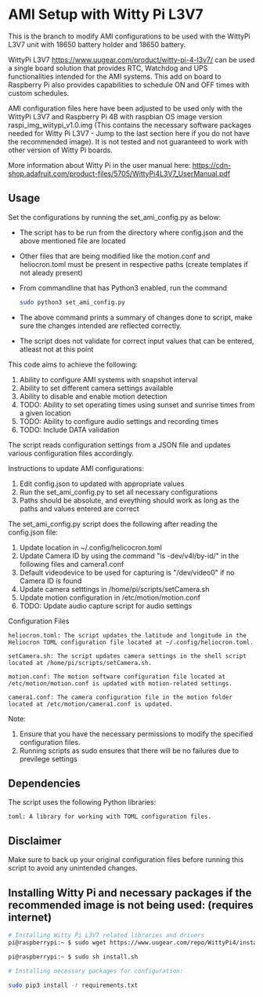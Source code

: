 # AMI Setup with Witty Pi L3V7 
This is the branch to modify AMI configurations to be used with the WittyPi L3V7 unit with 18650 battery holder and 18650 battery. 

WittyPi L3V7 https://www.uugear.com/product/witty-pi-4-l3v7/ can be used a single board solution that provides RTC, Watchdog and UPS functionalities intended for the AMI systems. This add on board to Raspberry Pi also provides capabilities to  schedule ON and OFF times with custom schedules.

AMI configuration files here have been adjusted to be used only with the WittyPi L3V7 and Raspberry Pi 4B with raspbian OS image version raspi_img_wiitypi_v1.0.img (This contains the necessary software packages needed for Witty Pi L3V7 - Jump to the last section here if you do not have the recommended image). It is not tested and not guaranteed to work with other version of Witty Pi boards.

More information about Witty Pi in the user manual here: https://cdn-shop.adafruit.com/product-files/5705/WittyPi4L3V7_UserManual.pdf 

## Usage  
Set the configurations by running the set_ami_config.py as below:

* The script has to be run from the directory where config.json and the above mentioned file are located
* Other files that are being modified like the motion.conf and heliocron.toml must be present in respective paths (create templates if not aleady present)
* From commandline that has Python3 enabled, run the command

   ```bash
   sudo python3 set_ami_config.py

* The above command prints a summary of changes done to script, make sure the changes intended are reflected correctly. 
* The script does not validate for correct input values that can be entered, atleast not at this point 

This code aims to achieve the following:
1. Ability to configure AMI systems with snapshot interval
2. Ability to set different camera settings available 
3. Ability to disable and enable motion detection 
4. TODO: Ability to set operating times using sunset and sunrise times from a given location 
5. TODO: Ability to configure audio settings and recording times 
6. TODO: Include DATA validation 

The script reads configuration settings from a JSON file and updates various configuration files accordingly.

Instructions to update AMI configurations:
1. Edit config.json to updated with appropriate values
2. Run the set_ami_config.py to set all necessary configurations 
3. Paths should be absolute, and eveything should work as long as the paths and values entered are correct

The set_ami_config.py script does the following after reading the config.json file:
1. Update location in ~/.config/helicocron.toml
2. Update Camera ID by using the command "ls -dev/v4l/by-id/" in the following files and camera1.conf
3. Default videodevice to be used for capturing is "/dev/video0" if no Camera ID is found
4. Update camera setttings in /home/pi/scripts/setCamera.sh 
5. Update motion configuration in /etc/motion/motion.conf
6. TODO: Update audio capture script for audio settings

Configuration Files

    heliocron.toml: The script updates the latitude and longitude in the Heliocron TOML configuration file located at ~/.config/heliocron.toml.

    setCamera.sh: The script updates camera settings in the shell script located at /home/pi/scripts/setCamera.sh.

    motion.conf: The motion software configuration file located at /etc/motion/motion.conf is updated with motion-related settings.

    camera1.conf: The camera configuration file in the motion folder located at /etc/motion/camera1.conf is updated.

Note: 
1. Ensure that you have the necessary permissions to modify the specified configuration files.
2. Running scripts as sudo ensures that there will be no failures due to previlege settings 

## Dependencies

The script uses the following Python libraries:

    toml: A library for working with TOML configuration files.

## Disclaimer

Make sure to back up your original configuration files before running this script to avoid any unintended changes.


## Installing Witty Pi and necessary packages if the recommended image is not being used: (requires internet)
   
   ```bash
   # Installing Witty Pi L3V7 related libraries and drivers
   pi@raspberrypi:~ $ sudo wget https://www.uugear.com/repo/WittyPi4/install.sh

   pi@raspberrypi:~ $ sudo sh install.sh

   # Installing necessary packages for configuration:

   sudo pip3 install -r requirements.txt

